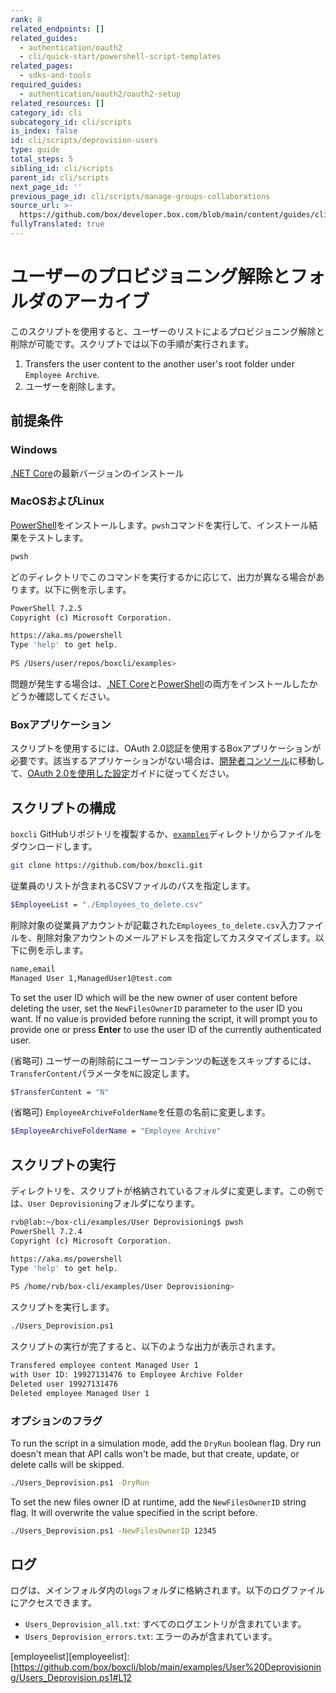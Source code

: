 ```yaml
---
rank: 8
related_endpoints: []
related_guides:
  - authentication/oauth2
  - cli/quick-start/powershell-script-templates
related_pages:
  - sdks-and-tools
required_guides:
  - authentication/oauth2/oauth2-setup
related_resources: []
category_id: cli
subcategory_id: cli/scripts
is_index: false
id: cli/scripts/deprovision-users
type: guide
total_steps: 5
sibling_id: cli/scripts
parent_id: cli/scripts
next_page_id: ''
previous_page_id: cli/scripts/manage-groups-collaborations
source_url: >-
  https://github.com/box/developer.box.com/blob/main/content/guides/cli/scripts/deprovision-users.md
fullyTranslated: true
---
```

# ユーザーのプロビジョニング解除とフォルダのアーカイブ

このスクリプトを使用すると、ユーザーのリストによるプロビジョニング解除と削除が可能です。スクリプトでは以下の手順が実行されます。

1. Transfers the user content to the another user's root folder under `Employee Archive`.
2. ユーザーを削除します。

## 前提条件

### Windows

[.NET Core](https://dotnet.microsoft.com/download)の最新バージョンのインストール

### MacOSおよびLinux

[PowerShell][pwsh]をインストールします。`pwsh`コマンドを実行して、インストール結果をテストします。

```bash
pwsh 
```

どのディレクトリでこのコマンドを実行するかに応じて、出力が異なる場合があります。以下に例を示します。

```bash
PowerShell 7.2.5
Copyright (c) Microsoft Corporation.

https://aka.ms/powershell
Type 'help' to get help.
  
PS /Users/user/repos/boxcli/examples> 
```

<message>

問題が発生する場合は、[.NET Core](https://dotnet.microsoft.com/download)と[PowerShell][pwsh]の両方をインストールしたかどうか確認してください。

</message>

### Boxアプリケーション

スクリプトを使用するには、OAuth 2.0認証を使用するBoxアプリケーションが必要です。該当するアプリケーションがない場合は、[開発者コンソール][console]に移動して、[OAuth 2.0を使用した設定][auth]ガイドに従ってください。

## スクリプトの構成

`boxcli` GitHubリポジトリを複製するか、[`examples`][examples]ディレクトリからファイルをダウンロードします。

```bash
git clone https://github.com/box/boxcli.git
```

従業員のリストが含まれるCSVファイルのパスを指定します。

```bash
$EmployeeList = "./Employees_to_delete.csv"
```

削除対象の従業員アカウントが記載された`Employees_to_delete.csv`入力ファイルを、削除対象アカウントのメールアドレスを指定してカスタマイズします。以下に例を示します。

```bash
name,email
Managed User 1,ManagedUser1@test.com
```

To set the user ID which will be the new owner of user content before deleting the user, set the `NewFilesOwnerID` parameter to the user ID you want. If no value is provided before running the script, it will prompt you to provide one or press **Enter** to use the user ID of the currently authenticated user.

(省略可) ユーザーの削除前にユーザーコンテンツの転送をスキップするには、`TransferContent`パラメータを`N`に設定します。

```bash
$TransferContent = "N"
```

(省略可) `EmployeeArchiveFolderName`を任意の名前に変更します。

```bash
$EmployeeArchiveFolderName = "Employee Archive"
```

## スクリプトの実行

ディレクトリを、スクリプトが格納されているフォルダに変更します。この例では、`User Deprovisioning`フォルダになります。

```bash
rvb@lab:~/box-cli/examples/User Deprovisioning$ pwsh
PowerShell 7.2.4
Copyright (c) Microsoft Corporation.

https://aka.ms/powershell
Type 'help' to get help.
  
PS /home/rvb/box-cli/examples/User Deprovisioning>
```

スクリプトを実行します。

```bash
./Users_Deprovision.ps1
```

スクリプトの実行が完了すると、以下のような出力が表示されます。

```bash
Transfered employee content Managed User 1
with User ID: 19927131476 to Employee Archive Folder
Deleted user 19927131476
Deleted employee Managed User 1
```

### オプションのフラグ

To run the script in a simulation mode, add the `DryRun` boolean flag. Dry run doesn't mean that API calls won't be made, but that create, update, or delete calls will be skipped.

```bash
./Users_Deprovision.ps1 -DryRun
```

To set the new files owner ID at runtime, add the `NewFilesOwnerID` string flag. It will overwrite the value specified in the script before.

```bash
./Users_Deprovision.ps1 -NewFilesOwnerID 12345
```

## ログ

ログは、メインフォルダ内の`logs`フォルダに格納されます。以下のログファイルにアクセスできます。

* `Users_Deprovision_all.txt`: すべてのログエントリが含まれています。
* `Users_Deprovision_errors.txt`: エラーのみが含まれています。

[scripts]: https://github.com/box/boxcli/tree/main/examples

[pwsh]: https://docs.microsoft.com/en-us/powershell/scripting/install/installing-powershell?view=powershell-7.2

[quickstart]: g://cli/quick-start/create-oauth-app/

[console]: https://app.box.com/developers/console

[auth]: g://authentication/oauth2/oauth2-setup

[examples]: https://github.com/box/boxcli/tree/main/examples/User%20Deprovisioning

[employeelist][employeelist]:\[<https://github.com/box/boxcli/blob/main/examples/User%20Deprovisioning/Users_Deprovision.ps1#L12>
